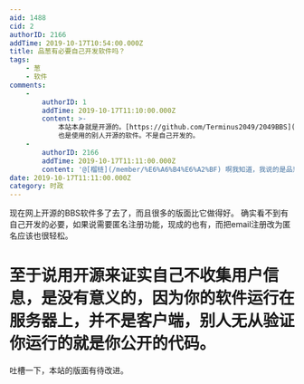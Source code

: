 ```yaml
---
aid: 1488
cid: 2
authorID: 2166
addTime: 2019-10-17T10:54:00.000Z
title: 品葱有必要自己开发软件吗？
tags:
    - 葱
    - 软件
comments:
    -
        authorID: 1
        addTime: 2019-10-17T11:10:00.000Z
        content: >-
            本站本身就是开源的。[https://github.com/Terminus2049/2049BBS](https://github.com/Terminus2049/2049BBS)
            也是使用的别人开源的软件。不是自己开发的。
    -
        authorID: 2166
        addTime: 2019-10-17T11:11:00.000Z
        content: '@[榴梿](/member/%E6%A6%B4%E6%A2%BF) 啊我知道，我说的是品葱。'
date: 2019-10-17T11:11:00.000Z
category: 时政
---
```


现在网上开源的BBS软件多了去了，而且很多的版面比它做得好。 确实看不到有自己开发的必要，如果说需要匿名注册功能，现成的也有，而把email注册改为匿名应该也很轻松。

[](#%E8%87%B3%E4%BA%8E%E8%AF%B4%E7%94%A8%E5%BC%80%E6%BA%90%E6%9D%A5%E8%AF%81%E5%AE%9E%E8%87%AA%E5%B7%B1%E4%B8%8D%E6%94%B6%E9%9B%86%E7%94%A8%E6%88%B7%E4%BF%A1%E6%81%AF-%E6%98%AF%E6%B2%A1%E6%9C%89%E6%84%8F%E4%B9%89%E7%9A%84-%E5%9B%A0%E4%B8%BA%E4%BD%A0%E7%9A%84%E8%BD%AF%E4%BB%B6%E8%BF%90%E8%A1%8C%E5%9C%A8%E6%9C%8D%E5%8A%A1%E5%99%A8%E4%B8%8A-%E5%B9%B6%E4%B8%8D%E6%98%AF%E5%AE%A2%E6%88%B7%E7%AB%AF-%E5%88%AB%E4%BA%BA%E6%97%A0%E4%BB%8E%E9%AA%8C%E8%AF%81%E4%BD%A0%E8%BF%90%E8%A1%8C%E7%9A%84%E5%B0%B1%E6%98%AF%E4%BD%A0%E5%85%AC%E5%BC%80%E7%9A%84%E4%BB%A3%E7%A0%81)至于说用开源来证实自己不收集用户信息，是没有意义的，因为你的软件运行在服务器上，并不是客户端，别人无从验证你运行的就是你公开的代码。
================================================================================================================================================================================================================================================================================================================================================================================================================================================================================================================================================================================================================================================

吐槽一下，本站的版面有待改进。
